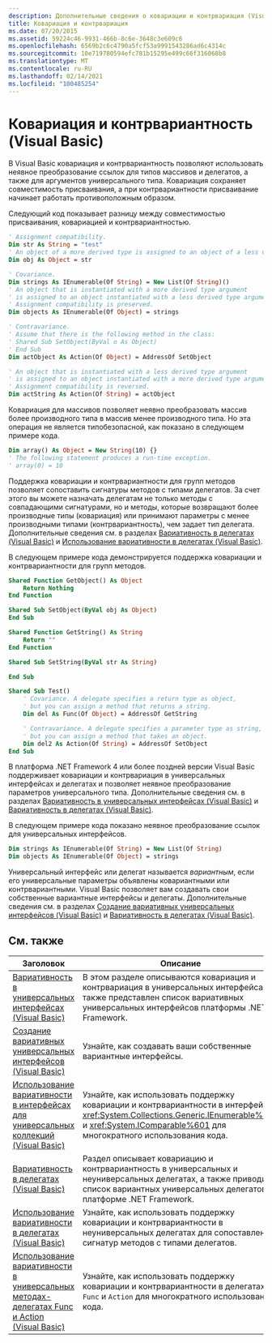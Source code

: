 ```yaml
---
description: Дополнительные сведения о ковариации и контрвариация (Visual Basic)
title: Ковариация и контрвариация
ms.date: 07/20/2015
ms.assetid: 59224c46-9931-466b-8c6e-3648c3e609c6
ms.openlocfilehash: 6569b2c6c4790a5fcf53a9991543286ad6c4314c
ms.sourcegitcommit: 10e719780594efc781b15295e499c66f316068b8
ms.translationtype: MT
ms.contentlocale: ru-RU
ms.lasthandoff: 02/14/2021
ms.locfileid: "100485254"
---
```

# <a name="covariance-and-contravariance-visual-basic"></a>Ковариация и контрвариантность (Visual Basic)

В Visual Basic ковариация и контрвариантность позволяют использовать неявное преобразование ссылок для типов массивов и делегатов, а также для аргументов универсального типа. Ковариация сохраняет совместимость присваивания, а при контрвариантности присваивание начинает работать противоположным образом.

Следующий код показывает разницу между совместимостью присваивания, ковариацией и контрвариантностью.

```vb
' Assignment compatibility.
Dim str As String = "test"
' An object of a more derived type is assigned to an object of a less derived type.
Dim obj As Object = str

' Covariance.
Dim strings As IEnumerable(Of String) = New List(Of String)()
' An object that is instantiated with a more derived type argument
' is assigned to an object instantiated with a less derived type argument.
' Assignment compatibility is preserved.
Dim objects As IEnumerable(Of Object) = strings

' Contravariance.
' Assume that there is the following method in the class:
' Shared Sub SetObject(ByVal o As Object)
' End Sub
Dim actObject As Action(Of Object) = AddressOf SetObject

' An object that is instantiated with a less derived type argument
' is assigned to an object instantiated with a more derived type argument.
' Assignment compatibility is reversed.
Dim actString As Action(Of String) = actObject
```

Ковариация для массивов позволяет неявно преобразовать массив более производного типа в массив менее производного типа. Но эта операция не является типобезопасной, как показано в следующем примере кода.

```vb
Dim array() As Object = New String(10) {}
' The following statement produces a run-time exception.
' array(0) = 10
```

Поддержка ковариации и контрвариантности для групп методов позволяет сопоставить сигнатуры методов с типами делегатов. За счет этого вы можете назначать делегатам не только методы с совпадающими сигнатурами, но и методы, которые возвращают более производные типы (ковариация) или принимают параметры с менее производными типами (контрвариантность), чем задает тип делегата. Дополнительные сведения см. в разделах [Вариативность в делегатах (Visual Basic)](variance-in-delegates.md) и [Использование вариативности в делегатах (Visual Basic)](using-variance-in-delegates.md).

В следующем примере кода демонстрируется поддержка ковариации и контрвариантности для групп методов.

```vb
Shared Function GetObject() As Object
    Return Nothing
End Function

Shared Sub SetObject(ByVal obj As Object)
End Sub

Shared Function GetString() As String
    Return ""
End Function

Shared Sub SetString(ByVal str As String)

End Sub

Shared Sub Test()
    ' Covariance. A delegate specifies a return type as object,
    ' but you can assign a method that returns a string.
    Dim del As Func(Of Object) = AddressOf GetString

    ' Contravariance. A delegate specifies a parameter type as string,
    ' but you can assign a method that takes an object.
    Dim del2 As Action(Of String) = AddressOf SetObject
End Sub
```

В платформа .NET Framework 4 или более поздней версии Visual Basic поддерживает ковариации и контрвариация в универсальных интерфейсах и делегатах и позволяет неявное преобразование параметров универсального типа. Дополнительные сведения см. в разделах [Вариативность в универсальных интерфейсах (Visual Basic)](variance-in-generic-interfaces.md) и [Вариативность в делегатах (Visual Basic)](variance-in-delegates.md).

В следующем примере кода показано неявное преобразование ссылок для универсальных интерфейсов.

```vb
Dim strings As IEnumerable(Of String) = New List(Of String)
Dim objects As IEnumerable(Of Object) = strings
```

Универсальный интерфейс или делегат называется *вариантным*, если его универсальные параметры объявлены ковариантными или контрвариантными. Visual Basic позволяет вам создавать свои собственные вариантные интерфейсы и делегаты. Дополнительные сведения см. в разделах [Создание вариативных универсальных интерфейсов (Visual Basic)](creating-variant-generic-interfaces.md) и [Вариативность в делегатах (Visual Basic)](variance-in-delegates.md).

## <a name="related-topics"></a>См. также

|Заголовок|Описание|
|-----------|-----------------|
|[Вариативность в универсальных интерфейсах (Visual Basic)](variance-in-generic-interfaces.md)|В этом разделе описываются ковариация и контрвариация в универсальных интерфейсах, а также представлен список вариативных универсальных интерфейсов платформы .NET Framework.|
|[Создание вариативных универсальных интерфейсов (Visual Basic)](creating-variant-generic-interfaces.md)|Узнайте, как создавать ваши собственные вариантные интерфейсы.|
|[Использование вариативности в интерфейсах для универсальных коллекций (Visual Basic)](using-variance-in-interfaces-for-generic-collections.md)|Узнайте, как использовать поддержку ковариации и контрвариантности в интерфейсах <xref:System.Collections.Generic.IEnumerable%601> и <xref:System.IComparable%601> для многократного использования кода.|
|[Вариативность в делегатах (Visual Basic)](variance-in-delegates.md)|Раздел описывает ковариацию и контрвариантность в универсальных и неуниверсальных делегатах, а также приводит список вариантных универсальных делегатов в платформе .NET Framework.|
|[Использование вариативности в делегатах (Visual Basic)](using-variance-in-delegates.md)|Узнайте, как использовать поддержку ковариации и контрвариантности в неуниверсальных делегатах для сопоставления сигнатур методов с типами делегатов.|
|[Использование вариативности в универсальных методах-делегатах Func и Action (Visual Basic)](using-variance-for-func-and-action-generic-delegates.md)|Узнайте, как использовать поддержку ковариации и контрвариантности в делегатах `Func` и `Action` для многократного использования кода.|
